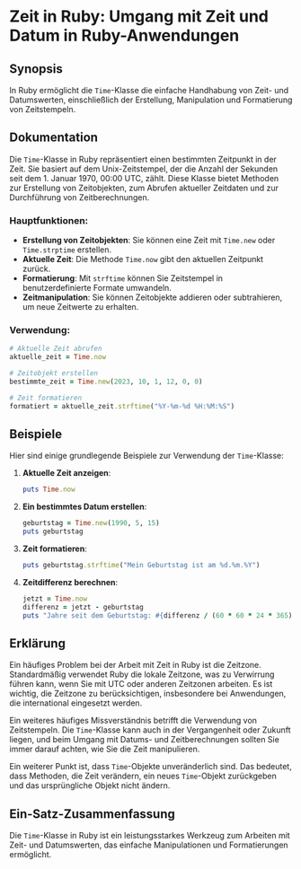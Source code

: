 <!--
Meta Description: # Zeit in Ruby: Umgang mit Zeit und Datum in Ruby-Anwendungen ## Synopsis In Ruby ermöglicht die `Time`-Klasse die einfache Handhabung von Zeit- und D...
Meta Keywords: time, zeit, die, ruby, und
-->

# Zeit in Ruby: Umgang mit Zeit und Datum in Ruby-Anwendungen

## Synopsis
In Ruby ermöglicht die `Time`-Klasse die einfache Handhabung von Zeit- und Datumswerten, einschließlich der Erstellung, Manipulation und Formatierung von Zeitstempeln. 

## Dokumentation
Die `Time`-Klasse in Ruby repräsentiert einen bestimmten Zeitpunkt in der Zeit. Sie basiert auf dem Unix-Zeitstempel, der die Anzahl der Sekunden seit dem 1. Januar 1970, 00:00 UTC, zählt. Diese Klasse bietet Methoden zur Erstellung von Zeitobjekten, zum Abrufen aktueller Zeitdaten und zur Durchführung von Zeitberechnungen.

### Hauptfunktionen:
- **Erstellung von Zeitobjekten**: Sie können eine Zeit mit `Time.new` oder `Time.strptime` erstellen.
- **Aktuelle Zeit**: Die Methode `Time.now` gibt den aktuellen Zeitpunkt zurück.
- **Formatierung**: Mit `strftime` können Sie Zeitstempel in benutzerdefinierte Formate umwandeln.
- **Zeitmanipulation**: Sie können Zeitobjekte addieren oder subtrahieren, um neue Zeitwerte zu erhalten.

### Verwendung:
```ruby
# Aktuelle Zeit abrufen
aktuelle_zeit = Time.now

# Zeitobjekt erstellen
bestimmte_zeit = Time.new(2023, 10, 1, 12, 0, 0)

# Zeit formatieren
formatiert = aktuelle_zeit.strftime("%Y-%m-%d %H:%M:%S")
```

## Beispiele
Hier sind einige grundlegende Beispiele zur Verwendung der `Time`-Klasse:

1. **Aktuelle Zeit anzeigen**:
   ```ruby
   puts Time.now
   ```

2. **Ein bestimmtes Datum erstellen**:
   ```ruby
   geburtstag = Time.new(1990, 5, 15)
   puts geburtstag
   ```

3. **Zeit formatieren**:
   ```ruby
   puts geburtstag.strftime("Mein Geburtstag ist am %d.%m.%Y")
   ```

4. **Zeitdifferenz berechnen**:
   ```ruby
   jetzt = Time.now
   differenz = jetzt - geburtstag
   puts "Jahre seit dem Geburtstag: #{differenz / (60 * 60 * 24 * 365)}"
   ```

## Erklärung
Ein häufiges Problem bei der Arbeit mit Zeit in Ruby ist die Zeitzone. Standardmäßig verwendet Ruby die lokale Zeitzone, was zu Verwirrung führen kann, wenn Sie mit UTC oder anderen Zeitzonen arbeiten. Es ist wichtig, die Zeitzone zu berücksichtigen, insbesondere bei Anwendungen, die international eingesetzt werden.

Ein weiteres häufiges Missverständnis betrifft die Verwendung von Zeitstempeln. Die `Time`-Klasse kann auch in der Vergangenheit oder Zukunft liegen, und beim Umgang mit Datums- und Zeitberechnungen sollten Sie immer darauf achten, wie Sie die Zeit manipulieren. 

Ein weiterer Punkt ist, dass `Time`-Objekte unveränderlich sind. Das bedeutet, dass Methoden, die Zeit verändern, ein neues `Time`-Objekt zurückgeben und das ursprüngliche Objekt nicht ändern.

## Ein-Satz-Zusammenfassung
Die `Time`-Klasse in Ruby ist ein leistungsstarkes Werkzeug zum Arbeiten mit Zeit- und Datumswerten, das einfache Manipulationen und Formatierungen ermöglicht.